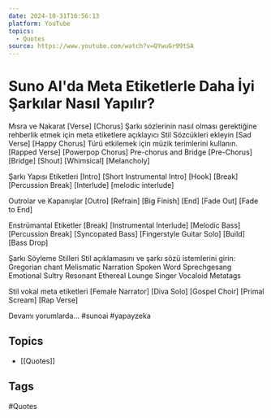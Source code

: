 ```yaml
---
date: 2024-10-31T16:56:13
platform: YouTube
topics:
  - Quotes
source: https://www.youtube.com/watch?v=QYwuGr99tSA
---
```

# Suno AI'da Meta Etiketlerle Daha İyi Şarkılar Nasıl Yapılır?

Mısra ve Nakarat
[Verse]
[Chorus]
Şarkı sözlerinin nasıl olması gerektiğine rehberlik etmek için meta etiketlere açıklayıcı Stil Sözcükleri ekleyin
[Sad Verse]
[Happy Chorus]
Türü etkilemek için müzik terimlerini kullanın.
[Rapped Verse]
[Powerpop Chorus]
Pre-chorus and Bridge
[Pre-Chorus]
[Bridge]
[Shout]
[Whimsical]
[Melancholy]

Şarkı Yapısı Etiketleri
[Intro]
[Short Instrumental Intro]
[Hook]
[Break]
[Percussion Break]
[Interlude]
[melodic interlude]

Outrolar ve Kapanışlar
[Outro]
[Refrain]
[Big Finish]
[End]
[Fade Out]
[Fade to End]

Enstrümantal Etiketler
[Break]
[Instrumental Interlude]
[Melodic Bass]
[Percussion Break]
[Syncopated Bass]
[Fingerstyle Guitar Solo]
[Build]
[Bass Drop]

Şarkı Söyleme Stilleri
Stil açıklamasını ve şarkı sözü istemlerini girin:
Gregorian chant
Melismatic
Narration
Spoken Word
Sprechgesang
Emotional
Sultry
Resonant
Ethereal
Lounge Singer
Vocaloid
Metatags

Stil vokal meta etiketleri
[Female Narrator]
[Diva Solo]
[Gospel Choir]
[Primal Scream]
[Rap Verse]

Devamı yorumlarda...
#sunoai #yapayzeka

## Topics
- [[Quotes]]

## Tags
#Quotes